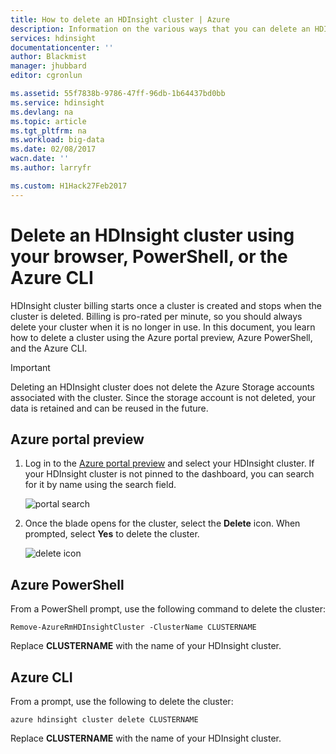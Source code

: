 ```yaml
---
title: How to delete an HDInsight cluster | Azure
description: Information on the various ways that you can delete an HDInsight cluster.
services: hdinsight
documentationcenter: ''
author: Blackmist
manager: jhubbard
editor: cgronlun

ms.assetid: 55f7838b-9786-47ff-96db-1b64437bd0bb
ms.service: hdinsight
ms.devlang: na
ms.topic: article
ms.tgt_pltfrm: na
ms.workload: big-data
ms.date: 02/08/2017
wacn.date: ''
ms.author: larryfr

ms.custom: H1Hack27Feb2017
---
```

# Delete an HDInsight cluster using your browser, PowerShell, or the Azure CLI

HDInsight cluster billing starts once a cluster is created and stops when the cluster is deleted. Billing is pro-rated per minute, so you should always delete your cluster when it is no longer in use. In this document, you learn how to delete a cluster using the Azure portal preview, Azure PowerShell, and the Azure CLI.

> [!IMPORTANT]
> Deleting an HDInsight cluster does not delete the Azure Storage accounts associated with the cluster. Since the storage account is not deleted, your data is retained and can be reused in the future.

## Azure portal preview

1. Log in to the [Azure portal preview](https://portal.azure.cn) and select your HDInsight cluster. If your HDInsight cluster is not pinned to the dashboard, you can search for it by name using the search field.

    ![portal search](./media/hdinsight-delete-cluster/navbar.png)

2. Once the blade opens for the cluster, select the **Delete** icon. When prompted, select **Yes** to delete the cluster.

    ![delete icon](./media/hdinsight-delete-cluster/deletecluster.png)

## Azure PowerShell

From a PowerShell prompt, use the following command to delete the cluster:

    Remove-AzureRmHDInsightCluster -ClusterName CLUSTERNAME

Replace **CLUSTERNAME** with the name of your HDInsight cluster.

## Azure CLI

From a prompt, use the following to delete the cluster:

    azure hdinsight cluster delete CLUSTERNAME

Replace **CLUSTERNAME** with the name of your HDInsight cluster.